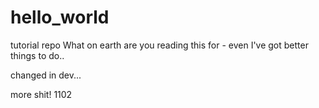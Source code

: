 # hello_world
tutorial repo
What on earth are you reading this for - even I've got better things to do..

changed in dev...

more shit! 1102

